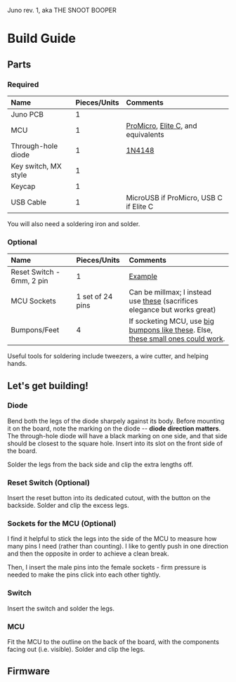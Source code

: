 Juno rev. 1, aka THE SNOOT BOOPER
# Build Guide

## Parts
### Required

| Name | Pieces/Units | Comments |
|:-|:-|:-|
| Juno PCB | 1 | |
| MCU | 1 | [ProMicro](https://smile.amazon.com/gp/product/B08BJNV1J3/), [Elite C](https://smile.amazon.com/gp/product/B087CLFKW9/), and equivalents |
| Through-hole diode | 1 | [1N4148](https://smile.amazon.com/gp/product/B08RHFHJFF/) |
| Key switch, MX style | 1 | |
| Keycap | 1 | |
| USB Cable | 1 | MicroUSB if ProMicro, USB C if Elite C |

You will also need a soldering iron and solder.

### Optional
| Name | Pieces/Units | Comments |
|:-|:-|:-|
| Reset Switch - 6mm, 2 pin | 1 | [Example](https://smile.amazon.com/gp/product/B07WF76VHT/) |
| MCU Sockets | 1 set of 24 pins | Can be millmax; I instead use [these](https://smile.amazon.com/gp/product/B07BS126FK/) (sacrifices elegance but works great) |
| Bumpons/Feet | 4 | If socketing MCU, use [big bumpons like these](https://smile.amazon.com/gp/product/B07PDJ7T71/). Else, [these small ones could work](https://smile.amazon.com/dp/B06XCNM69B/). |

Useful tools for soldering include tweezers, a wire cutter, and helping hands.

## Let's get building!
### Diode
Bend both the legs of the diode sharpely against its body. Before mounting it on the board, note the marking on the diode -- **diode direction matters**. The through-hole diode will have a black marking on one side, and that side should be closest to the square hole. Insert into its slot on the front side of the board. 

Solder the legs from the back side and clip the extra lengths off.

### Reset Switch (Optional)

Insert the reset button into its dedicated cutout, with the button on the backside. Solder and clip the excess legs.

### Sockets for the MCU (Optional)

I find it helpful to stick the legs into the side of the MCU to measure how many pins I need (rather than counting). I like to gently push in one direction and then the opposite in order to achieve a clean break. 

Then, I insert the male pins into the female sockets - firm pressure is needed to make the pins click into each other tightly.

### Switch

Insert the switch and solder the legs.

### MCU

Fit the MCU to the outline on the back of the board, with the components facing out (i.e. visible). Solder and clip the legs.

## Firmware
